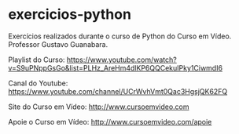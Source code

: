 # exercicios-python
Exercícios realizados durante o curso de Python do Curso em Vídeo.
Professor Gustavo Guanabara.

Playlist do Curso: https://www.youtube.com/watch?v=S9uPNppGsGo&list=PLHz_AreHm4dlKP6QQCekuIPky1CiwmdI6

Canal do Youtube: https://www.youtube.com/channel/UCrWvhVmt0Qac3HgsjQK62FQ

Site do Curso em Vídeo: http://www.cursoemvideo.com

Apoie o Curso em Vídeo: http://www.cursoemvideo.com/apoie

